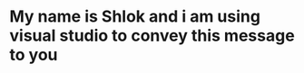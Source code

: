 <!DOCTYPE html>
<html>
    <head><title>C77</title></head>
    <body>
        <h1>My name is Shlok and i am using visual studio to convey this message to you</h1>
        <script>
          console.log("I am the console screen");
          
          var firstname="Shlok ";
          var lastname="Agarwal";
          var fullname=firstname.concat(lastname);
          console.log(fullname);

          var no1 = 50;
          var no2 = 5;

          var add = no1+no2;
          console.log(add);

          var sub = no1-no2;
          console.log(sub);

          var mul = no1*no2;
          console.log(mul);

          var div = no1/no2;
          console.log(div);







        </script>
    </body>
</html>
